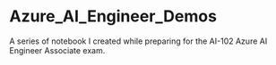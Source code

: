 # Azure_AI_Engineer_Demos
A series of notebook I created while preparing for the AI-102 Azure AI Engineer Associate exam.
